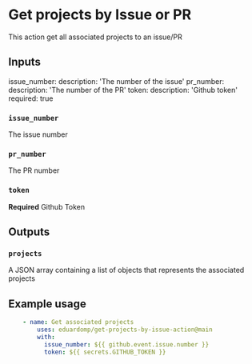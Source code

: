# Get projects by Issue or PR

This action get all associated projects to an issue/PR

## Inputs

issue_number:
    description: 'The number of the issue'
  pr_number:
    description: 'The number of the PR'
  token:
    description: 'Github token'
    required: true
### `issue_number`

The issue number

### `pr_number`

The PR number

### `token`

**Required** Github Token


## Outputs

### `projects`

A JSON array containing a list of objects that represents the associated projects

## Example usage

```yaml
    - name: Get associated projects
        uses: eduardomp/get-projects-by-issue-action@main
        with:
          issue_number: ${{ github.event.issue.number }}
          token: ${{ secrets.GITHUB_TOKEN }}
```